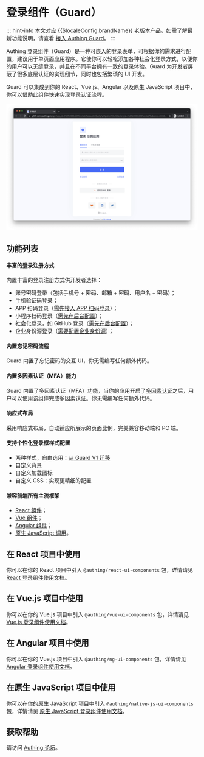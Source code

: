 # 登录组件（Guard）

<LastUpdated/>

::: hint-info
本文对应 {{$localeConfig.brandName}} 老版本产品。如需了解最新功能说明，请查看 [接入 Authing Guard](https://docs.authing.cn/v2/reference/guard/v2/)。
::: 

Authing 登录组件（Guard）是一种可嵌入的登录表单，可根据你的需求进行配置，建议用于单页面应用程序。它使你可以轻松添加各种社会化登录方式，以便你的用户可以无缝登录，并且在不同平台拥有一致的登录体验。Guard 为开发者屏蔽了很多底层认证的实现细节，同时也包括繁琐的 UI 开发。

Guard 可以集成到你的 React、Vue.js、Angular 以及原生 JavaScript 项目中，你可以借助此组件快速实现登录认证流程。

![Guard Demo](./images/Guard_demo.png)

## 功能列表

#### 丰富的登录注册方式

内置丰富的登录注册方式供开发者选择：

- 账号密码登录（包括手机号 + 密码、邮箱 + 密码、用户名 + 密码）；
- 手机验证码登录；
- APP 扫码登录（[需先接入 APP 扫码登录](/guides/authentication/qrcode/use-self-build-app/overview.md)）；
- 小程序扫码登录（[需先在后台配置](/guides/authentication/qrcode/use-wechat-miniprogram/)）；
- 社会化登录，如 GitHub 登录（[需先在后台配置](/guides/connections/social.md)）；
- 企业身份源登录（[需要配置企业身份源](/guides/connections/enterprise.md)）；

#### 内置忘记密码流程

Guard 内置了忘记密码的交互 UI，你无需编写任何额外代码。

#### 内置多因素认证（MFA）能力

Guard 内置了多因素认证（MFA）功能，当你的应用开启了[多因素认证](/guides/app-new/create-app/security-management.md#多因素认证)之后，用户可以使用该组件完成多因素认证。你无需编写任何额外代码。

#### 响应式布局

采用响应式布局，自动适应所展示的页面比例，完美兼容移动端和 PC 端。

#### 支持个性化登录框样式配置

- 两种样式，自由选用：[从 Guard V1 迁移](./migration.md)
- 自定义背景
- 自定义加载图标
- 自定义 CSS：实现更精细的配置

#### 兼容前端所有主流框架

- [React 组件](./react.md)；
- [Vue 组件](./vue.md)；
- [Angular 组件](./angular.md)；
- [原生 JavaScript 调用](./native-javascript.md)。

<!-- ## 在线示例

</br>
<iframe src="https://codesandbox.io/embed/authing-react-guard-forked-stxv2?fontsize=14&hidenavigation=1&theme=dark"
     style="width:100%; height:800px; border:0; border-radius: 4px; overflow:hidden;"
     title="authing-react-guard (forked)"
     allow="accelerometer; ambient-light-sensor; camera; encrypted-media; geolocation; gyroscope; hid; microphone; midi; payment; usb; vr; xr-spatial-tracking"
     sandbox="allow-forms allow-modals allow-popups allow-presentation allow-same-origin allow-scripts"
   ></iframe> -->

## 在 React 项目中使用

你可以在你的 React 项目中引入 `@authing/react-ui-components` 包，详情请见 [React 登录组件使用文档](./react.md)。

## 在 Vue.js 项目中使用

你可以在你的 Vue.js 项目中引入 `@authing/vue-ui-components` 包，详情请见 [Vue.js 登录组件使用文档](./vue.md)。

## 在 Angular 项目中使用

你可以在你的 Vue.js 项目中引入 `@authing/ng-ui-components` 包，详情请见 [Angular 登录组件使用文档](./angular.md)。

## 在原生 JavaScript 项目中使用

你可以在你的原生 JavaScript 项目中引入 `@authing/native-js-ui-components` 包，详情请见 [原生 JavaScript 登录组件使用文档](./native-javascript.md)。

## 获取帮助

请访问 [Authing 论坛](https://forum.authing.cn/)。
